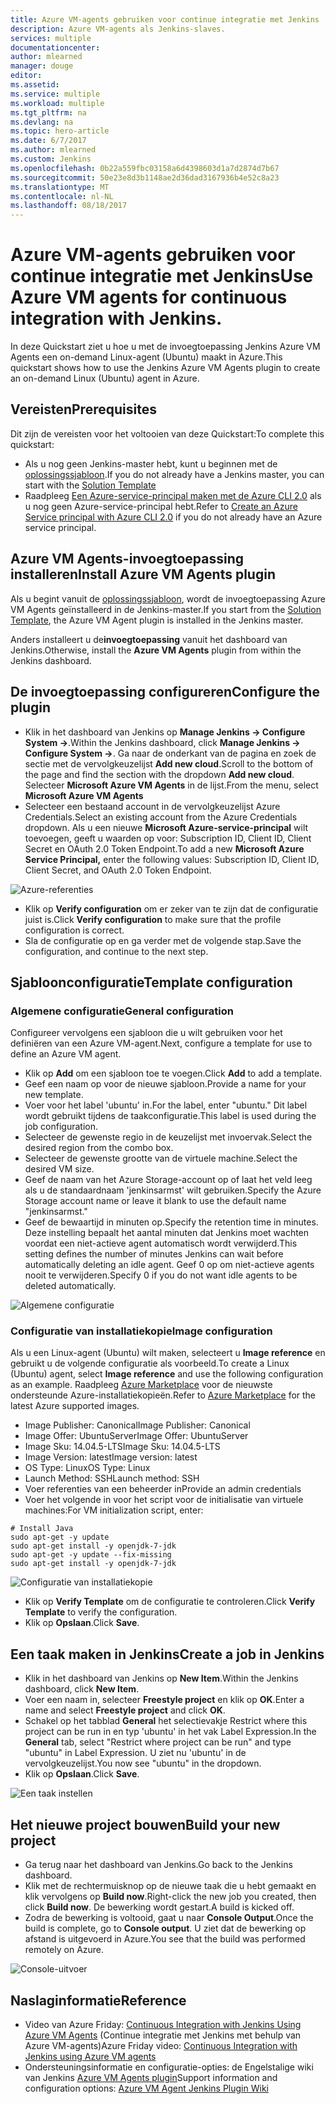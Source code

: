 ```yaml
---
title: Azure VM-agents gebruiken voor continue integratie met Jenkins
description: Azure VM-agents als Jenkins-slaves.
services: multiple
documentationcenter: 
author: mlearned
manager: douge
editor: 
ms.assetid: 
ms.service: multiple
ms.workload: multiple
ms.tgt_pltfrm: na
ms.devlang: na
ms.topic: hero-article
ms.date: 6/7/2017
ms.author: mlearned
ms.custom: Jenkins
ms.openlocfilehash: 0b22a559fbc03158a6d4398603d1a7d2874d7b67
ms.sourcegitcommit: 50e23e8d3b1148ae2d36dad3167936b4e52c8a23
ms.translationtype: MT
ms.contentlocale: nl-NL
ms.lasthandoff: 08/18/2017
---
```

# <a name="use-azure-vm-agents-for-continuous-integration-with-jenkins"></a><span data-ttu-id="b60db-103">Azure VM-agents gebruiken voor continue integratie met Jenkins</span><span class="sxs-lookup"><span data-stu-id="b60db-103">Use Azure VM agents for continuous integration with Jenkins.</span></span>

<span data-ttu-id="b60db-104">In deze Quickstart ziet u hoe u met de invoegtoepassing Jenkins Azure VM Agents een on-demand Linux-agent (Ubuntu) maakt in Azure.</span><span class="sxs-lookup"><span data-stu-id="b60db-104">This quickstart shows how to use the Jenkins Azure VM Agents plugin to create an on-demand Linux (Ubuntu) agent in Azure.</span></span>

## <a name="prerequisites"></a><span data-ttu-id="b60db-105">Vereisten</span><span class="sxs-lookup"><span data-stu-id="b60db-105">Prerequisites</span></span>

<span data-ttu-id="b60db-106">Dit zijn de vereisten voor het voltooien van deze Quickstart:</span><span class="sxs-lookup"><span data-stu-id="b60db-106">To complete this quickstart:</span></span>

* <span data-ttu-id="b60db-107">Als u nog geen Jenkins-master hebt, kunt u beginnen met de [oplossingssjabloon](install-jenkins-solution-template.md).</span><span class="sxs-lookup"><span data-stu-id="b60db-107">If you do not already have a Jenkins master, you can start with the [Solution Template](install-jenkins-solution-template.md)</span></span> 
* <span data-ttu-id="b60db-108">Raadpleeg [Een Azure-service-principal maken met de Azure CLI 2.0](https://docs.microsoft.com/en-us/cli/azure/create-an-azure-service-principal-azure-cli?toc=%2fazure%2fazure-resource-manager%2ftoc.json) als u nog geen Azure-service-principal hebt.</span><span class="sxs-lookup"><span data-stu-id="b60db-108">Refer to [Create an Azure Service principal with Azure CLI 2.0](https://docs.microsoft.com/en-us/cli/azure/create-an-azure-service-principal-azure-cli?toc=%2fazure%2fazure-resource-manager%2ftoc.json) if you do not already have an Azure service principal.</span></span>

## <a name="install-azure-vm-agents-plugin"></a><span data-ttu-id="b60db-109">Azure VM Agents-invoegtoepassing installeren</span><span class="sxs-lookup"><span data-stu-id="b60db-109">Install Azure VM Agents plugin</span></span>

<span data-ttu-id="b60db-110">Als u begint vanuit de [oplossingssjabloon](install-jenkins-solution-template.md), wordt de invoegtoepassing Azure VM Agents geïnstalleerd in de Jenkins-master.</span><span class="sxs-lookup"><span data-stu-id="b60db-110">If you start from the [Solution Template](install-jenkins-solution-template.md), the Azure VM Agent plugin is installed in the Jenkins master.</span></span>

<span data-ttu-id="b60db-111">Anders installeert u de**invoegtoepassing** vanuit het dashboard van Jenkins.</span><span class="sxs-lookup"><span data-stu-id="b60db-111">Otherwise, install the **Azure VM Agents** plugin from within the Jenkins dashboard.</span></span>

## <a name="configure-the-plugin"></a><span data-ttu-id="b60db-112">De invoegtoepassing configureren</span><span class="sxs-lookup"><span data-stu-id="b60db-112">Configure the plugin</span></span>

* <span data-ttu-id="b60db-113">Klik in het dashboard van Jenkins op **Manage Jenkins -> Configure System ->**.</span><span class="sxs-lookup"><span data-stu-id="b60db-113">Within the Jenkins dashboard, click **Manage Jenkins -> Configure System ->**.</span></span> <span data-ttu-id="b60db-114">Ga naar de onderkant van de pagina en zoek de sectie met de vervolgkeuzelijst **Add new cloud**.</span><span class="sxs-lookup"><span data-stu-id="b60db-114">Scroll to the bottom of the page and find the section with the dropdown **Add new cloud**.</span></span> <span data-ttu-id="b60db-115">Selecteer **Microsoft Azure VM Agents** in de lijst.</span><span class="sxs-lookup"><span data-stu-id="b60db-115">From the menu, select **Microsoft Azure VM Agents**</span></span>
* <span data-ttu-id="b60db-116">Selecteer een bestaand account in de vervolgkeuzelijst Azure Credentials.</span><span class="sxs-lookup"><span data-stu-id="b60db-116">Select an existing account from the Azure Credentials dropdown.</span></span>  <span data-ttu-id="b60db-117">Als u een nieuwe **Microsoft Azure-service-principal** wilt toevoegen, geeft u waarden op voor: Subscription ID, Client ID, Client Secret en OAuth 2.0 Token Endpoint.</span><span class="sxs-lookup"><span data-stu-id="b60db-117">To add a new **Microsoft Azure Service Principal,** enter the following values: Subscription ID, Client ID, Client Secret, and OAuth 2.0 Token Endpoint.</span></span>

![Azure-referenties](./media/jenkins-azure-vm-agents/service-principal.png)

* <span data-ttu-id="b60db-119">Klik op **Verify configuration** om er zeker van te zijn dat de configuratie juist is.</span><span class="sxs-lookup"><span data-stu-id="b60db-119">Click **Verify configuration** to make sure that the profile configuration is correct.</span></span>
* <span data-ttu-id="b60db-120">Sla de configuratie op en ga verder met de volgende stap.</span><span class="sxs-lookup"><span data-stu-id="b60db-120">Save the configuration, and continue to the next step.</span></span>

## <a name="template-configuration"></a><span data-ttu-id="b60db-121">Sjabloonconfiguratie</span><span class="sxs-lookup"><span data-stu-id="b60db-121">Template configuration</span></span>

### <a name="general-configuration"></a><span data-ttu-id="b60db-122">Algemene configuratie</span><span class="sxs-lookup"><span data-stu-id="b60db-122">General configuration</span></span>
<span data-ttu-id="b60db-123">Configureer vervolgens een sjabloon die u wilt gebruiken voor het definiëren van een Azure VM-agent.</span><span class="sxs-lookup"><span data-stu-id="b60db-123">Next, configure a template for use to define an Azure VM agent.</span></span> 

* <span data-ttu-id="b60db-124">Klik op **Add** om een sjabloon toe te voegen.</span><span class="sxs-lookup"><span data-stu-id="b60db-124">Click **Add** to add a template.</span></span> 
* <span data-ttu-id="b60db-125">Geef een naam op voor de nieuwe sjabloon.</span><span class="sxs-lookup"><span data-stu-id="b60db-125">Provide a name for your new template.</span></span> 
* <span data-ttu-id="b60db-126">Voer voor het label 'ubuntu' in.</span><span class="sxs-lookup"><span data-stu-id="b60db-126">For the label, enter  "ubuntu."</span></span> <span data-ttu-id="b60db-127">Dit label wordt gebruikt tijdens de taakconfiguratie.</span><span class="sxs-lookup"><span data-stu-id="b60db-127">This label is used during the job configuration.</span></span>
* <span data-ttu-id="b60db-128">Selecteer de gewenste regio in de keuzelijst met invoervak.</span><span class="sxs-lookup"><span data-stu-id="b60db-128">Select the desired region from the combo box.</span></span>
* <span data-ttu-id="b60db-129">Selecteer de gewenste grootte van de virtuele machine.</span><span class="sxs-lookup"><span data-stu-id="b60db-129">Select the desired VM size.</span></span>
* <span data-ttu-id="b60db-130">Geef de naam van het Azure Storage-account op of laat het veld leeg als u de standaardnaam 'jenkinsarmst' wilt gebruiken.</span><span class="sxs-lookup"><span data-stu-id="b60db-130">Specify the Azure Storage account name or leave it blank to use the default name "jenkinsarmst."</span></span>
* <span data-ttu-id="b60db-131">Geef de bewaartijd in minuten op.</span><span class="sxs-lookup"><span data-stu-id="b60db-131">Specify the retention time in minutes.</span></span> <span data-ttu-id="b60db-132">Deze instelling bepaalt het aantal minuten dat Jenkins moet wachten voordat een niet-actieve agent automatisch wordt verwijderd.</span><span class="sxs-lookup"><span data-stu-id="b60db-132">This setting defines the number of minutes Jenkins can wait before automatically deleting an idle agent.</span></span> <span data-ttu-id="b60db-133">Geef 0 op om niet-actieve agents nooit te verwijderen.</span><span class="sxs-lookup"><span data-stu-id="b60db-133">Specify 0 if you do not want idle agents to be deleted automatically.</span></span>

![Algemene configuratie](./media/jenkins-azure-vm-agents/general-config.png)

### <a name="image-configuration"></a><span data-ttu-id="b60db-135">Configuratie van installatiekopie</span><span class="sxs-lookup"><span data-stu-id="b60db-135">Image configuration</span></span>

<span data-ttu-id="b60db-136">Als u een Linux-agent (Ubuntu) wilt maken, selecteert u **Image reference** en gebruikt u de volgende configuratie als voorbeeld.</span><span class="sxs-lookup"><span data-stu-id="b60db-136">To create a Linux (Ubuntu) agent, select **Image reference** and use the following configuration as an example.</span></span> <span data-ttu-id="b60db-137">Raadpleeg [Azure Marketplace](https://azuremarketplace.microsoft.com/en-us/marketplace/apps/category/compute?subcategories=virtual-machine-images&page=1) voor de nieuwste ondersteunde Azure-installatiekopieën.</span><span class="sxs-lookup"><span data-stu-id="b60db-137">Refer to [Azure Marketplace](https://azuremarketplace.microsoft.com/en-us/marketplace/apps/category/compute?subcategories=virtual-machine-images&page=1) for the latest Azure supported images.</span></span>

* <span data-ttu-id="b60db-138">Image Publisher: Canonical</span><span class="sxs-lookup"><span data-stu-id="b60db-138">Image Publisher: Canonical</span></span>
* <span data-ttu-id="b60db-139">Image Offer: UbuntuServer</span><span class="sxs-lookup"><span data-stu-id="b60db-139">Image Offer: UbuntuServer</span></span>
* <span data-ttu-id="b60db-140">Image Sku: 14.04.5-LTS</span><span class="sxs-lookup"><span data-stu-id="b60db-140">Image Sku: 14.04.5-LTS</span></span>
* <span data-ttu-id="b60db-141">Image Version: latest</span><span class="sxs-lookup"><span data-stu-id="b60db-141">Image version: latest</span></span>
* <span data-ttu-id="b60db-142">OS Type: Linux</span><span class="sxs-lookup"><span data-stu-id="b60db-142">OS Type: Linux</span></span>
* <span data-ttu-id="b60db-143">Launch Method: SSH</span><span class="sxs-lookup"><span data-stu-id="b60db-143">Launch method: SSH</span></span>
* <span data-ttu-id="b60db-144">Voer referenties van een beheerder in</span><span class="sxs-lookup"><span data-stu-id="b60db-144">Provide an admin credentials</span></span>
* <span data-ttu-id="b60db-145">Voer het volgende in voor het script voor de initialisatie van virtuele machines:</span><span class="sxs-lookup"><span data-stu-id="b60db-145">For VM initialization script, enter:</span></span>
```
# Install Java
sudo apt-get -y update
sudo apt-get install -y openjdk-7-jdk
sudo apt-get -y update --fix-missing
sudo apt-get install -y openjdk-7-jdk
```
![Configuratie van installatiekopie](./media/jenkins-azure-vm-agents/image-config.png)

* <span data-ttu-id="b60db-147">Klik op **Verify Template** om de configuratie te controleren.</span><span class="sxs-lookup"><span data-stu-id="b60db-147">Click **Verify Template** to verify the configuration.</span></span>
* <span data-ttu-id="b60db-148">Klik op **Opslaan**.</span><span class="sxs-lookup"><span data-stu-id="b60db-148">Click **Save**.</span></span>

## <a name="create-a-job-in-jenkins"></a><span data-ttu-id="b60db-149">Een taak maken in Jenkins</span><span class="sxs-lookup"><span data-stu-id="b60db-149">Create a job in Jenkins</span></span>

* <span data-ttu-id="b60db-150">Klik in het dashboard van Jenkins op **New Item**.</span><span class="sxs-lookup"><span data-stu-id="b60db-150">Within the Jenkins dashboard, click **New Item**.</span></span> 
* <span data-ttu-id="b60db-151">Voer een naam in, selecteer **Freestyle project** en klik op **OK**.</span><span class="sxs-lookup"><span data-stu-id="b60db-151">Enter a name and select **Freestyle project** and click **OK**.</span></span>
* <span data-ttu-id="b60db-152">Schakel op het tabblad **General** het selectievakje Restrict where this project can be run in en typ 'ubuntu' in het vak Label Expression.</span><span class="sxs-lookup"><span data-stu-id="b60db-152">In the **General** tab, select "Restrict where project can be run" and type "ubuntu" in Label Expression.</span></span> <span data-ttu-id="b60db-153">U ziet nu 'ubuntu' in de vervolgkeuzelijst.</span><span class="sxs-lookup"><span data-stu-id="b60db-153">You now see "ubuntu" in the dropdown.</span></span>
* <span data-ttu-id="b60db-154">Klik op **Opslaan**.</span><span class="sxs-lookup"><span data-stu-id="b60db-154">Click **Save**.</span></span>

![Een taak instellen](./media/jenkins-azure-vm-agents/job-config.png)

## <a name="build-your-new-project"></a><span data-ttu-id="b60db-156">Het nieuwe project bouwen</span><span class="sxs-lookup"><span data-stu-id="b60db-156">Build your new project</span></span>

* <span data-ttu-id="b60db-157">Ga terug naar het dashboard van Jenkins.</span><span class="sxs-lookup"><span data-stu-id="b60db-157">Go back to the Jenkins dashboard.</span></span>
* <span data-ttu-id="b60db-158">Klik met de rechtermuisknop op de nieuwe taak die u hebt gemaakt en klik vervolgens op **Build now**.</span><span class="sxs-lookup"><span data-stu-id="b60db-158">Right-click the new job you created, then click **Build now**.</span></span> <span data-ttu-id="b60db-159">De bewerking wordt gestart.</span><span class="sxs-lookup"><span data-stu-id="b60db-159">A build is kicked off.</span></span> 
* <span data-ttu-id="b60db-160">Zodra de bewerking is voltooid, gaat u naar **Console Output**.</span><span class="sxs-lookup"><span data-stu-id="b60db-160">Once the build is complete, go to **Console output**.</span></span> <span data-ttu-id="b60db-161">U ziet dat de bewerking op afstand is uitgevoerd in Azure.</span><span class="sxs-lookup"><span data-stu-id="b60db-161">You see that the build was performed remotely on Azure.</span></span>

![Console-uitvoer](./media/jenkins-azure-vm-agents/console-output.png)

## <a name="reference"></a><span data-ttu-id="b60db-163">Naslaginformatie</span><span class="sxs-lookup"><span data-stu-id="b60db-163">Reference</span></span>

* <span data-ttu-id="b60db-164">Video van Azure Friday: [Continuous Integration with Jenkins Using Azure VM Agents](https://channel9.msdn.com/Shows/Azure-Friday/Continuous-Integration-with-Jenkins-Using-Azure-VM-Agents) (Continue integratie met Jenkins met behulp van Azure VM-agents)</span><span class="sxs-lookup"><span data-stu-id="b60db-164">Azure Friday video: [Continuous Integration with Jenkins using Azure VM agents](https://channel9.msdn.com/Shows/Azure-Friday/Continuous-Integration-with-Jenkins-Using-Azure-VM-Agents)</span></span>
* <span data-ttu-id="b60db-165">Ondersteuningsinformatie en configuratie-opties: de Engelstalige wiki van Jenkins [Azure VM Agents plugin](https://wiki.jenkins-ci.org/display/JENKINS/Azure+VM+Agents+Plugin)</span><span class="sxs-lookup"><span data-stu-id="b60db-165">Support information and configuration options:  [Azure VM Agent Jenkins Plugin Wiki](https://wiki.jenkins-ci.org/display/JENKINS/Azure+VM+Agents+Plugin)</span></span> 

